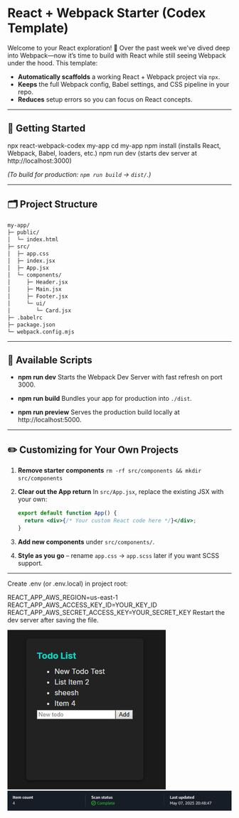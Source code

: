 # React + Webpack Starter (Codex Template)

Welcome to your React exploration! 🎉 Over the past week we’ve dived deep into Webpack—now it’s time to build with React while still seeing Webpack under the hood. This template:

- **Automatically scaffolds** a working React + Webpack project via `npx`.
- **Keeps** the full Webpack config, Babel settings, and CSS pipeline in your repo.
- **Reduces** setup errors so you can focus on React concepts.

---

## 🚀 Getting Started

npx react-webpack-codex my-app
cd my-app
npm install (installs React, Webpack, Babel, loaders, etc.)
npm run dev (starts dev server at http://localhost:3000)

_(To build for production: `npm run build` → `dist/`.)_

---

## 🗂 Project Structure

```
my-app/
├─ public/
│  └─ index.html
├─ src/
│  ├─ app.css
│  ├─ index.jsx
│  ├─ App.jsx
│  └─ components/
│     ├─ Header.jsx
│     ├─ Main.jsx
│     ├─ Footer.jsx
│     └─ ui/
│        └─ Card.jsx
├─ .babelrc
├─ package.json
└─ webpack.config.mjs
```

---

## 🔧 Available Scripts

- **npm run dev**
  Starts the Webpack Dev Server with fast refresh on port 3000.

- **npm run build**
  Bundles your app for production into `./dist`.

- **npm run preview**
  Serves the production build locally at http://localhost:5000.

---

## ✏️ Customizing for Your Own Projects

1. **Remove starter components**
   `rm -rf src/components && mkdir src/components`

2. **Clear out the App return**
   In `src/App.jsx`, replace the existing JSX with your own:

   ```jsx
   export default function App() {
     return <div>{/* Your custom React code here */}</div>;
   }
   ```

3. **Add new components** under `src/components/`.

4. **Style as you go** – rename `app.css` → `app.scss` later if you want SCSS support.

---

Create .env (or .env.local) in project root:

REACT_APP_AWS_REGION=us-east-1
REACT_APP_AWS_ACCESS_KEY_ID=YOUR_KEY_ID
REACT_APP_AWS_SECRET_ACCESS_KEY=YOUR_SECRET_KEY
Restart the dev server after saving the file.

![DynamoDB Table Example](docs/image.png)
![DynamoDB Table Example](docs/image-1.png)
